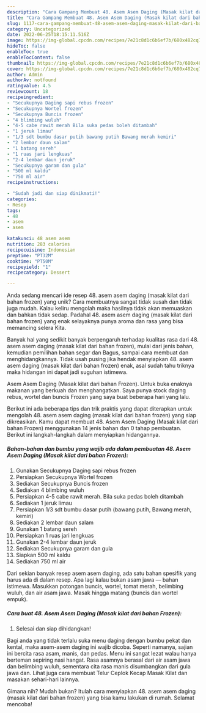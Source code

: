 ```yaml
---
description: "Cara Gampang Membuat 48. Asem Asem Daging (Masak kilat dari bahan Frozen) yang Lezat Sekali"
title: "Cara Gampang Membuat 48. Asem Asem Daging (Masak kilat dari bahan Frozen) yang Lezat Sekali"
slug: 1117-cara-gampang-membuat-48-asem-asem-daging-masak-kilat-dari-bahan-frozen-yang-lezat-sekali
category: Uncategorized
date: 2022-06-25T18:15:11.516Z
image: https://img-global.cpcdn.com/recipes/7e21c8d1c6b6ef7b/680x482cq70/48-asem-asem-daging-masak-kilat-dari-bahan-frozen-foto-resep-utama.jpg
hideToc: false
enableToc: true
enableTocContent: false
thumbnail: https://img-global.cpcdn.com/recipes/7e21c8d1c6b6ef7b/680x482cq70/48-asem-asem-daging-masak-kilat-dari-bahan-frozen-foto-resep-utama.jpg
cover: https://img-global.cpcdn.com/recipes/7e21c8d1c6b6ef7b/680x482cq70/48-asem-asem-daging-masak-kilat-dari-bahan-frozen-foto-resep-utama.jpg
author: Admin
authorAv: notfound
ratingvalue: 4.5
reviewcount: 18
recipeingredient:
- "Secukupnya Daging sapi rebus frozen"
- "Secukupnya Wortel frozen"
- "Secukupnya Buncis frozen"
- "4 blimbing wuluh"
- "4-5 cabe rawit merah Bila suka pedas boleh ditambah"
- "1 jeruk limau"
- "1/3 sdt bumbu dasar putih bawang putih Bawang merah kemiri"
- "2 lembar daun salam"
- "1 batang sereh"
- "1 ruas jari lengkuas"
- "2-4 lembar daun jeruk"
- "Secukupnya garam dan gula"
- "500 ml kaldu"
- "750 ml air"
recipeinstructions:

- "Sudah jadi dan siap dinikmati!"
categories:
- Resep
tags:
- 48
- asem
- asem

katakunci: 48 asem asem 
nutrition: 283 calories
recipecuisine: Indonesian
preptime: "PT32M"
cooktime: "PT50M"
recipeyield: "1"
recipecategory: Dessert

---
```





Anda sedang mencari ide resep 48. asem asem daging (masak kilat dari bahan frozen) yang unik? Cara membuatnya sangat tidak susah dan tidak juga mudah. Kalau keliru mengolah maka hasilnya tidak akan memuaskan dan bahkan tidak sedap. Padahal 48. asem asem daging (masak kilat dari bahan frozen) yang enak selayaknya punya aroma dan rasa yang bisa memancing selera Kita.





Banyak hal yang sedikit banyak berpengaruh terhadap kualitas rasa dari 48. asem asem daging (masak kilat dari bahan frozen), mulai dari jenis bahan, kemudian pemilihan bahan segar dan Bagus, sampai cara membuat dan menghidangkannya. Tidak usah pusing jika hendak menyiapkan 48. asem asem daging (masak kilat dari bahan frozen) enak,      asal sudah tahu triknya maka hidangan ini dapat jadi suguhan istimewa.














Asem Asem Daging (Masak kilat dari bahan Frozen). Untuk buka enaknya makanan yang berkuah dan menghangatkan. Saya punya stock daging rebus, wortel dan buncis Frozen yang saya buat beberapa hari yang lalu.






Berikut ini ada beberapa tips dan trik praktis yang dapat diterapkan untuk mengolah 48. asem asem daging (masak kilat dari bahan frozen) yang siap dikreasikan. Kamu dapat membuat 48. Asem Asem Daging (Masak kilat dari bahan Frozen) menggunakan 14 jenis bahan dan 0 tahap pembuatan. Berikut ini langkah-langkah dalam menyiapkan hidangannya.

<!--inarticleads1-->

##### Bahan-bahan dan bumbu yang wajib ada dalam pembuatan 48. Asem Asem Daging (Masak kilat dari bahan Frozen):

1. Gunakan Secukupnya Daging sapi rebus frozen
1. Persiapkan Secukupnya Wortel frozen
1. Sediakan Secukupnya Buncis frozen
1. Sediakan 4 blimbing wuluh
1. Persiapkan 4-5 cabe rawit merah. Bila suka pedas boleh ditambah
1. Sediakan 1 jeruk limau
1. Persiapkan 1/3 sdt bumbu dasar putih (bawang putih, Bawang merah, kemiri)
1. Sediakan 2 lembar daun salam
1. Gunakan 1 batang sereh
1. Persiapkan 1 ruas jari lengkuas
1. Gunakan 2-4 lembar daun jeruk
1. Sediakan Secukupnya garam dan gula
1. Siapkan 500 ml kaldu
1. Sediakan 750 ml air


Dari sekian banyak resep asem asem daging, ada satu bahan spesifik yang harus ada di dalam resep. Apa lagi kalau bukan asam jawa — bahan istimewa. Masukkan potongan buncis, wortel, tomat merah, belimbing wuluh, dan air asam jawa. Masak hingga matang (buncis dan wortel empuk). 

<!--inarticleads2-->

##### Cara buat 48. Asem Asem Daging (Masak kilat dari bahan Frozen):


1. Selesai dan siap dihidangkan!

Bagi anda yang tidak terlalu suka menu daging dengan bumbu pekat dan kental, maka asem-asem daging ini wajib dicoba. Seperti namanya, sajian ini bercita rasa asam, manis, dan pedas. Menu ini sangat lezat walau hanya berteman sepiring nasi hangat. Rasa asamnya berasal dari air asam jawa dan belimbing wuluh, sementara cita rasa manis disumbangkan dari gula jawa dan. Lihat juga cara membuat Telur Ceplok Kecap Masak Kilat dan masakan sehari-hari lainnya. 

Gimana nih? Mudah bukan? Itulah cara menyiapkan 48. asem asem daging (masak kilat dari bahan frozen) yang bisa kamu lakukan di rumah. Selamat mencoba!
